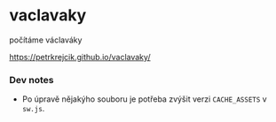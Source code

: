 # vaclavaky
počítáme václaváky

https://petrkrejcik.github.io/vaclavaky/

### Dev notes
- Po úpravě nějakýho souboru je potřeba zvýšit verzi `CACHE_ASSETS` v `sw.js`.
